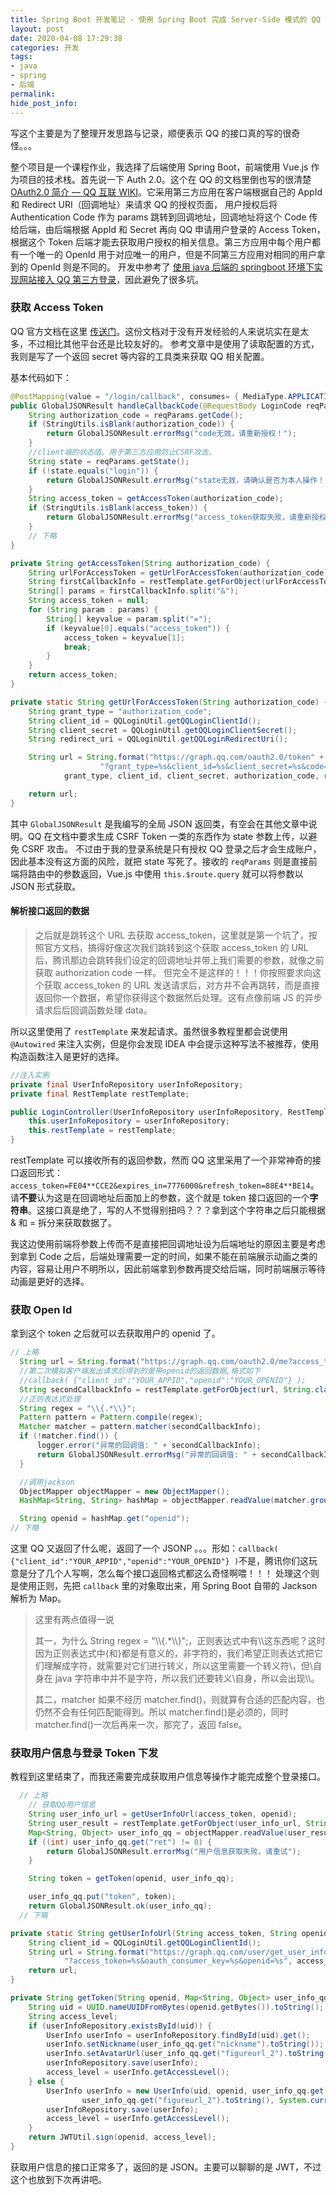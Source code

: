 ```yaml
---
title: Spring Boot 开发笔记 - 使用 Spring Boot 完成 Server-Side 模式的 QQ 第三方登录
layout: post
date: 2020-04-08 17:29:38
categories: 开发
tags:
- java
- spring
- 后端
permalink:
hide_post_info:
---
```

写这个主要是为了整理开发思路与记录，顺便表示 QQ 的接口真的写的很奇怪。。。
<!--More-->
整个项目是一个课程作业，我选择了后端使用 Spring Boot，前端使用 Vue.js 作为项目的技术栈。首先说一下 Auth 2.0。这个在 QQ 的文档里倒也写的很清楚
[OAuth2.0 简介 — QQ 互联 WIKI](https://wiki.connect.qq.com/oauth2-0%E7%AE%80%E4%BB%8B)。它采用第三方应用在客户端根据自己的 AppId 和 Redirect URI（回调地址）来请求 QQ 的授权页面，
用户授权后将 Authentication Code 作为 params 跳转到回调地址，回调地址将这个 Code 传给后端，由后端根据 AppId 和 Secret 再向 QQ 申请用户登录的 Access Token，
根据这个 Token 后端才能去获取用户授权的相关信息。第三方应用中每个用户都有一个唯一的 OpenId 用于对应唯一的用户，但是不同第三方应用对相同的用户拿到的 OpenId 则是不同的。
开发中参考了 [使用 java 后端的 springboot 环境下实现网站接入 QQ 第三方登录](https://segmentfault.com/a/1190000020181967)，因此避免了很多坑。

### 获取 Access Token

QQ 官方文档在这里 [传送门](https://wiki.connect.qq.com/%E5%87%86%E5%A4%87%E5%B7%A5%E4%BD%9C_oauth2-0)。这份文档对于没有开发经验的人来说坑实在是太多，不过相比其他平台还是比较友好的。
参考文章中是使用了读取配置的方式，我则是写了一个返回 secret 等内容的工具类来获取 QQ 相关配置。

基本代码如下：

```java
@PostMapping(value = "/login/callback", consumes= { MediaType.APPLICATION_JSON_VALUE})
public GlobalJSONResult handleCallbackCode(@RequestBody LoginCode reqParams) throws JsonProcessingException {
    String authorization_code = reqParams.getCode();
    if (StringUtils.isBlank(authorization_code)) {
        return GlobalJSONResult.errorMsg("code无效，请重新授权！");
    }
    //client端的状态值。用于第三方应用防止CSRF攻击。
    String state = reqParams.getState();
    if (!state.equals("login")) {
        return GlobalJSONResult.errorMsg("state无效，请确认是否为本人操作！");
    }
    String access_token = getAccessToken(authorization_code);
    if (StringUtils.isBlank(access_token)) {
        return GlobalJSONResult.errorMsg("access_token获取失败，请重新授权！");
    }
    // 下略
}

private String getAccessToken(String authorization_code) {
    String urlForAccessToken = getUrlForAccessToken(authorization_code);
    String firstCallbackInfo = restTemplate.getForObject(urlForAccessToken, String.class);
    String[] params = firstCallbackInfo.split("&");
    String access_token = null;
    for (String param : params) {
        String[] keyvalue = param.split("=");
        if (keyvalue[0].equals("access_token")) {
            access_token = keyvalue[1];
            break;
        }
    }
    return access_token;
}

private static String getUrlForAccessToken(String authorization_code) {
    String grant_type = "authorization_code";
    String client_id = QQLoginUtil.getQQLoginClientId();
    String client_secret = QQLoginUtil.getQQLoginClientSecret();
    String redirect_uri = QQLoginUtil.getQQLoginRedirectUri();

    String url = String.format("https://graph.qq.com/oauth2.0/token" +
                    "?grant_type=%s&client_id=%s&client_secret=%s&code=%s&redirect_uri=%s",
            grant_type, client_id, client_secret, authorization_code, redirect_uri);

    return url;
}
```

其中 `GlobalJSONResult` 是我编写的全局 JSON 返回类，有空会在其他文章中说明。QQ 在文档中要求生成 CSRF Token 一类的东西作为 state 参数上传，以避免 CSRF 攻击。
不过由于我的登录系统是只有授权 QQ 登录之后才会生成账户，因此基本没有这方面的风险，就把 state 写死了。接收的 `reqParams` 则是直接前端将路由中的参数返回，Vue.js 中使用 `this.$route.query` 就可以将参数以 JSON 形式获取。

#### 解析接口返回的数据

>之后就是跳转这个 URL 去获取 access_token，这里就是第一个坑了，按照官方文档，搞得好像这次我们跳转到这个获取 access_token 的 URL 后，腾讯那边会跳转我们设定的回调地址并带上我们需要的参数，就像之前获取 authorization code 一样。
但完全不是这样的！！！你按照要求向这个获取 access_token 的 URL 发送请求后，对方并不会再跳转，而是直接返回你一个数据，希望你获得这个数据然后处理。这有点像前端 JS 的异步请求后后回调函数处理 data。

所以这里使用了 `restTemplate` 来发起请求。虽然很多教程里都会说使用 `@Autowired` 来注入实例，但是你会发现 IDEA 中会提示这种写法不被推荐，使用构造函数注入是更好的选择。

```java
//注入实例
private final UserInfoRepository userInfoRepository;
private final RestTemplate restTemplate;

public LoginController(UserInfoRepository userInfoRepository, RestTemplate restTemplate) {
    this.userInfoRepository = userInfoRepository;
    this.restTemplate = restTemplate;
}
```

restTemplate 可以接收所有的返回参数，然而 QQ 这里采用了一个非常神奇的接口返回形式：`access_token=FE04**CCE2&expires_in=7776000&refresh_token=88E4**BE14`。
请**不要**认为这是在回调地址后面加上的参数，这个就是 token 接口返回的一个**字符串**。这接口真是绝了，写的人不觉得别扭吗？？？拿到这个字符串之后只能根据 & 和 = 拆分来获取数据了。

我这边使用前端将参数上传而不是直接把回调地址设为后端地址的原因主要是考虑到拿到 Code 之后，后端处理需要一定的时间，如果不能在前端展示动画之类的内容，容易让用户不明所以，因此前端拿到参数再提交给后端，同时前端展示等待动画是更好的选择。

### 获取 Open Id

拿到这个 token 之后就可以去获取用户的 openid 了。

```java
// 上略
  String url = String.format("https://graph.qq.com/oauth2.0/me?access_token=%s", access_token);
  //第二次模拟客户端发出请求后得到的是带openid的返回数据,格式如下
  //callback( {"client_id":"YOUR_APPID","openid":"YOUR_OPENID"} );
  String secondCallbackInfo = restTemplate.getForObject(url, String.class);
  //正则表达式处理
  String regex = "\\{.*\\}";
  Pattern pattern = Pattern.compile(regex);
  Matcher matcher = pattern.matcher(secondCallbackInfo);
  if (!matcher.find()) {
      logger.error("异常的回调值: " + secondCallbackInfo);
      return GlobalJSONResult.errorMsg("异常的回调值: " + secondCallbackInfo);
  }

  //调用jackson
  ObjectMapper objectMapper = new ObjectMapper();
  HashMap<String, String> hashMap = objectMapper.readValue(matcher.group(0), HashMap.class);

  String openid = hashMap.get("openid");
// 下略
```

这里 QQ 又返回了什么呢，返回了一个 JSONP 。。。形如：`callback( {"client_id":"YOUR_APPID","openid":"YOUR_OPENID"} )`不是，腾讯你们这玩意是分了几个人写啊，怎么每个接口返回格式都这么奇怪啊喂！！！
处理这个则是使用正则，先把 `callback` 里的对象取出来，用 Spring Boot 自带的 Jackson 解析为 Map。

>这里有两点值得一说
>
>其一，为什么 String regex = "&#92;&#92;{.*&#92;&#92;}";，正则表达式中有&#92;&#92;这东西呢？这时因为正则表达式中{和}都是有意义的，非字符的，我们希望正则表达式把它们理解成字符，就需要对它们进行转义，所以这里需要一个转义符&#92;，但&#92;自身在 java 字符串中并不是字符，所以我们还要转义&#92;自身，所以会出现&#92;&#92;。
>
>其二，matcher 如果不经历 matcher.find()，则就算有合适的匹配内容，也仍然不会有任何匹配能得到。所以 matcher.find()是必须的，同时 matcher.find()一次后再来一次，那完了，返回 false。

### 获取用户信息与登录 Token 下发

教程到这里结束了，而我还需要完成获取用户信息等操作才能完成整个登录接口。

```java
  // 上略
    // 获取QQ用户信息
    String user_info_url = getUserInfoUrl(access_token, openid);
    String user_result = restTemplate.getForObject(user_info_url, String.class);
    Map<String, Object> user_info_qq = objectMapper.readValue(user_result, Map.class);
    if ((int) user_info_qq.get("ret") != 0) {
        return GlobalJSONResult.errorMsg("用户信息获取失败，请重试");
    }

    String token = getToken(openid, user_info_qq);

    user_info_qq.put("token", token);
    return GlobalJSONResult.ok(user_info_qq);
  // 下略

private static String getUserInfoUrl(String access_token, String openid) {
    String client_id = QQLoginUtil.getQQLoginClientId();
    String url = String.format("https://graph.qq.com/user/get_user_info" +
            "?access_token=%s&oauth_consumer_key=%s&openid=%s", access_token, client_id, openid);
    return url;
}

private String getToken(String openid, Map<String, Object> user_info_qq) {
    String uid = UUID.nameUUIDFromBytes(openid.getBytes()).toString();
    String access_level;
    if (userInfoRepository.existsById(uid)) {
        UserInfo userInfo = userInfoRepository.findById(uid).get();
        userInfo.setNickname(user_info_qq.get("nickname").toString());
        userInfo.setAvatarUrl(user_info_qq.get("figureurl_2").toString());
        userInfoRepository.save(userInfo);
        access_level = userInfo.getAccessLevel();
    } else {
        UserInfo userInfo = new UserInfo(uid, openid, user_info_qq.get("nickname").toString(),
                user_info_qq.get("figureurl_2").toString(), System.currentTimeMillis());
        userInfoRepository.save(userInfo);
        access_level = userInfo.getAccessLevel();
    }
    return JWTUtil.sign(openid, access_level);
}
```

获取用户信息的接口正常多了，返回的是 JSON。主要可以聊聊的是 JWT，不过这个也放到下次再讲吧。
